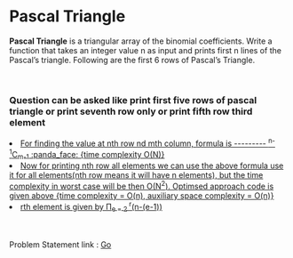 <h1>Pascal Triangle </h1>
<p><b>Pascal Triangle</b> is a triangular array of the binomial coefficients. Write a function that takes an integer value n as input and prints first n lines of the Pascal’s triangle. Following are the first 6 rows of Pascal’s Triangle.
</p><br>
<h3>Question can be asked like print first five rows of pascal triangle or print seventh row only or print fifth row third element </h3>
<u>
  <li>For finding the value at nth row nd mth column, formula is --------- <sup>n-1</sup>C<sub>m-1</sub>  :panda_face: {time complexity O(N)}</li>
  <li> Now for printing nth row all elements we can use the above formula use it for all elements(nth row means it will have n elements), but the time complexity in worst case will be then O(N<sup>2</sup>). Optimsed approach code is given above {time complexity = O(n),  auxiliary space complexity = O(n)}</li>
  <li>rth element is given by Π<sub>e = 2 </sub> <sup>r</sup>(n-(e-1))</li>
</u>
<br><br>
<p> Problem Statement link : <a href="https://leetcode.com/problems/pascals-triangle/solution/" target="_blank">Go</a></p>
